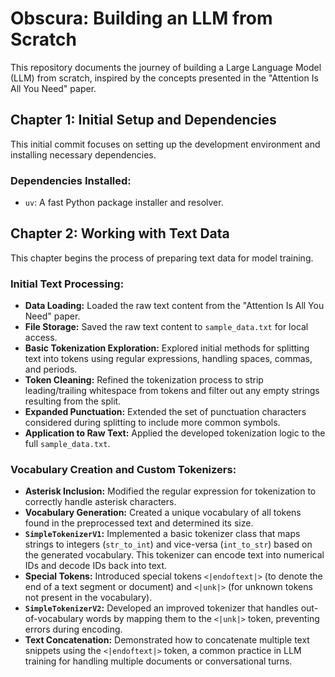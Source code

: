 # Obscura: Building an LLM from Scratch

This repository documents the journey of building a Large Language Model (LLM) from scratch, inspired by the concepts presented in the "Attention Is All You Need" paper.

## Chapter 1: Initial Setup and Dependencies

This initial commit focuses on setting up the development environment and installing necessary dependencies.

### Dependencies Installed:

* `uv`: A fast Python package installer and resolver.

## Chapter 2: Working with Text Data

This chapter begins the process of preparing text data for model training.

### Initial Text Processing:

* **Data Loading:** Loaded the raw text content from the "Attention Is All You Need" paper.
* **File Storage:** Saved the raw text content to `sample_data.txt` for local access.
* **Basic Tokenization Exploration:** Explored initial methods for splitting text into tokens using regular expressions, handling spaces, commas, and periods.
* **Token Cleaning:** Refined the tokenization process to strip leading/trailing whitespace from tokens and filter out any empty strings resulting from the split.
* **Expanded Punctuation:** Extended the set of punctuation characters considered during splitting to include more common symbols.
* **Application to Raw Text:** Applied the developed tokenization logic to the full `sample_data.txt`.

### Vocabulary Creation and Custom Tokenizers:

* **Asterisk Inclusion:** Modified the regular expression for tokenization to correctly handle asterisk characters.
* **Vocabulary Generation:** Created a unique vocabulary of all tokens found in the preprocessed text and determined its size.
* **`SimpleTokenizerV1`:** Implemented a basic tokenizer class that maps strings to integers (`str_to_int`) and vice-versa (`int_to_str`) based on the generated vocabulary. This tokenizer can encode text into numerical IDs and decode IDs back into text.
* **Special Tokens:** Introduced special tokens `<|endoftext|>` (to denote the end of a text segment or document) and `<|unk|>` (for unknown tokens not present in the vocabulary).
* **`SimpleTokenizerV2`:** Developed an improved tokenizer that handles out-of-vocabulary words by mapping them to the `<|unk|>` token, preventing errors during encoding.
* **Text Concatenation:** Demonstrated how to concatenate multiple text snippets using the `<|endoftext|>` token, a common practice in LLM training for handling multiple documents or conversational turns.
